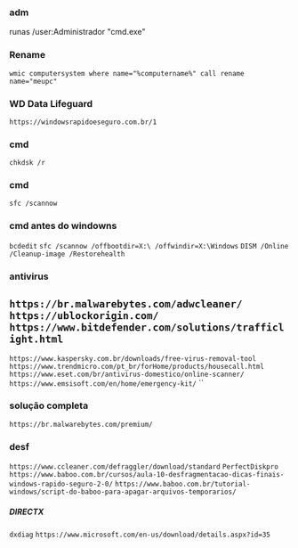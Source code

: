 ### adm
runas /user:Administrador "cmd.exe"

### Rename
`` wmic computersystem where name="%computername%" call rename name="meupc" ``


### WD Data Lifeguard
``
https://windowsrapidoeseguro.com.br/1
``
### cmd
``
chkdsk /r
``
### cmd
``
sfc /scannow
``
### cmd antes do windowns
``
bcdedit
``
``
sfc /scannow /offbootdir=X:\ /offwindir=X:\Windows
``
``
DISM /Online /Cleanup-image /Restorehealth
``

### antivirus
``
https://br.malwarebytes.com/adwcleaner/
``
``
https://ublockorigin.com/
``
``
https://www.bitdefender.com/solutions/trafficlight.html
``
----------------------------------
``
https://www.kaspersky.com.br/downloads/free-virus-removal-tool
``
``
https://www.trendmicro.com/pt_br/forHome/products/housecall.html
``
``
https://www.eset.com/br/antivirus-domestico/online-scanner/
``
``
https://www.emsisoft.com/en/home/emergency-kit/
``
``

### solução completa
``
https://br.malwarebytes.com/premium/
``
### desf
``
https://www.ccleaner.com/defraggler/download/standard
``
``
PerfectDiskpro
``
``
https://www.baboo.com.br/cursos/aula-10-desfragmentacao-dicas-finais-windows-rapido-seguro-2-0/
``
``
https://www.baboo.com.br/tutorial-windows/script-do-baboo-para-apagar-arquivos-temporarios/
``
##### DIRECTX
``
dxdiag
``
``
https://www.microsoft.com/en-us/download/details.aspx?id=35
``
